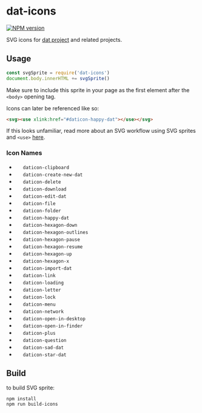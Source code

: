 # dat-icons

[![NPM version][npm-image]][npm-url]

SVG icons for [dat project](http://dat-data.com) and related projects.

## Usage

```js
const svgSprite = require('dat-icons')
document.body.innerHTML += svgSprite()
```

Make sure to include this sprite in your page as the first element after the `<body>` opening tag.

Icons can later be referenced like so:

```html
<svg><use xlink:href="#daticon-happy-dat"></use></svg>
```

If this looks unfamiliar, read more about an SVG workflow using SVG sprites and `<use>` [here](https://www.sitepoint.com/a-working-svg-workflow-for-accessible-icons/).

### Icon Names

- <img width="16px" src="https://cdn.rawgit.com/kriesse/dat-icons/master/icons/clipboard.svg"> `daticon-clipboard`
- <img width="16px" src="https://cdn.rawgit.com/kriesse/dat-icons/master/icons/create-new-dat.svg"> `daticon-create-new-dat`
- <img width="16px" src="https://cdn.rawgit.com/kriesse/dat-icons/master/icons/delete.svg"> `daticon-delete`
- <img width="16px" src="https://cdn.rawgit.com/kriesse/dat-icons/master/icons/download.svg"> `daticon-download`
- <img width="16px" src="https://cdn.rawgit.com/kriesse/dat-icons/master/icons/edit-dat.svg"> `daticon-edit-dat`
- <img width="16px" src="https://cdn.rawgit.com/kriesse/dat-icons/master/icons/file.svg"> `daticon-file`
- <img width="16px" src="https://cdn.rawgit.com/kriesse/dat-icons/master/icons/folder.svg"> `daticon-folder`
- <img width="16px" src="https://cdn.rawgit.com/kriesse/dat-icons/master/icons/happy-dat.svg"> `daticon-happy-dat`
- <img width="16px" src="https://cdn.rawgit.com/kriesse/dat-icons/master/icons/hexagon-down.svg"> `daticon-hexagon-down`
- <img width="16px" src="https://cdn.rawgit.com/kriesse/dat-icons/master/icons/hexagon-outlines.svg"> `daticon-hexagon-outlines`
- <img width="16px" src="https://cdn.rawgit.com/kriesse/dat-icons/master/icons/hexagon-pause.svg"> `daticon-hexagon-pause`
- <img width="16px" src="https://cdn.rawgit.com/kriesse/dat-icons/master/icons/hexagon-resume.svg"> `daticon-hexagon-resume`
- <img width="16px" src="https://cdn.rawgit.com/kriesse/dat-icons/master/icons/hexagon-up.svg"> `daticon-hexagon-up`
- <img width="16px" src="https://cdn.rawgit.com/kriesse/dat-icons/master/icons/hexagon-x.svg"> `daticon-hexagon-x`
- <img width="16px" src="https://cdn.rawgit.com/kriesse/dat-icons/master/icons/import-dat.svg"> `daticon-import-dat`
- <img width="16px" src="https://cdn.rawgit.com/kriesse/dat-icons/master/icons/link.svg"> `daticon-link`
- <img width="16px" src="https://cdn.rawgit.com/kriesse/dat-icons/master/icons/loading.svg"> `daticon-loading`
- <img width="16px" src="https://cdn.rawgit.com/kriesse/dat-icons/master/icons/letter.svg"> `daticon-letter`
- <img width="16px" src="https://cdn.rawgit.com/kriesse/dat-icons/master/icons/lock.svg"> `daticon-lock`
- <img width="16px" src="https://cdn.rawgit.com/kriesse/dat-icons/master/icons/menu.svg"> `daticon-menu`
- <img width="16px" src="https://cdn.rawgit.com/kriesse/dat-icons/master/icons/network.svg"> `daticon-network`
- <img width="16px" src="https://cdn.rawgit.com/kriesse/dat-icons/master/icons/open-in-desktop.svg"> `daticon-open-in-desktop`
- <img width="16px" src="https://cdn.rawgit.com/kriesse/dat-icons/master/icons/open-in-finder.svg"> `daticon-open-in-finder`
- <img width="16px" src="https://cdn.rawgit.com/kriesse/dat-icons/master/icons/plus.svg"> `daticon-plus`
- <img width="16px" src="https://cdn.rawgit.com/kriesse/dat-icons/master/icons/question.svg"> `daticon-question`
- <img width="16px" src="https://cdn.rawgit.com/kriesse/dat-icons/master/icons/sad-dat.svg"> `daticon-sad-dat`
- <img width="16px" src="https://cdn.rawgit.com/kriesse/dat-icons/master/icons/star-dat.svg"> `daticon-star-dat`

## Build

to build SVG sprite:

```shell
npm install
npm run build-icons
```


[npm-image]: https://img.shields.io/npm/v/dat-icons.svg?style=flat-square
[npm-url]: https://npmjs.org/package/dat-icons
